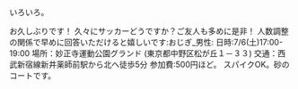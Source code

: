 いろいろ。

お久しぶりです！
久々にサッカーどうですか？ご友人も多めに是非！
人数調整の関係で早めに回答いただけると嬉しいです:おじぎ_男性:
日時:7/6(土)17:00-19:00
場所：妙正寺運動公園グランド
(東京都中野区松が丘１－３３)
交通：西武新宿線新井薬師前駅から北へ徒歩5分
参加費:500円ほど。
スパイクOK。砂のコートです。
